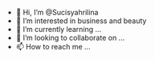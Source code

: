 - 👋 Hi, I’m @Sucisyahrilina
- 👀 I’m interested in business and beauty
- 🌱 I’m currently learning ...
- 💞️ I’m looking to collaborate on ...
- 📫 How to reach me ...

<!---
Sucisyahrilina/Sucisyahrilina is a ✨ special ✨ repository because its `README.md` (this file) appears on your GitHub profile.
You can click the Preview link to take a look at your changes.
--->
